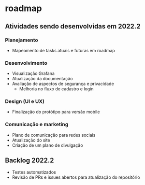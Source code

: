 # roadmap


## Atividades sendo desenvolvidas em 2022.2

### Planejamento
- Mapeamento de tasks atuais e futuras em roadmap

### Desenvolvimento
- Visualização Grafana
- Atualização da documentação
- Avaliação de aspectos de segurança e privacidade
  - Melhoria no fluxo de cadastro e login

### Design (UI e UX)
- Finalização do protótipo para versão mobile

### Comunicação e marketing
- Plano de comunicação para redes sociais
- Atualização do site
- Criação de um plano de divulgação


## Backlog 2022.2
- Testes automatizados
- Revisão de PRs e issues abertos para atualização do repositório
